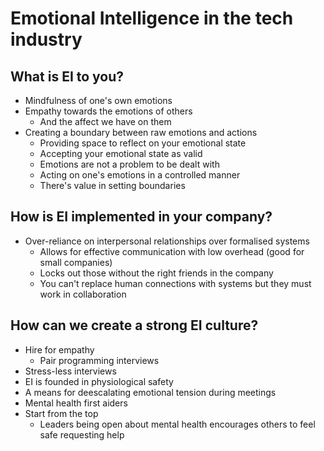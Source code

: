 # Emotional Intelligence in the tech industry

## What is EI to you?

- Mindfulness of one's own emotions
- Empathy towards the emotions of others
  - And the affect we have on them
- Creating a boundary between raw emotions and actions
  - Providing space to reflect on your emotional state
  - Accepting your emotional state as valid
  - Emotions are not a problem to be dealt with
  - Acting on one's emotions in a controlled manner
  - There's value in setting boundaries

## How is EI implemented in your company?

- Over-reliance on interpersonal relationships over formalised systems
  - Allows for effective communication with low overhead (good for small companies)
  - Locks out those without the right friends in the company
  - You can't replace human connections with systems but they must work in collaboration

## How can we create a strong EI culture?

- Hire for empathy
  - Pair programming interviews
- Stress-less interviews
- EI is founded in physiological safety
- A means for deescalating emotional tension during meetings
- Mental health first aiders
- Start from the top
  - Leaders being open about mental health encourages others to feel safe requesting help
